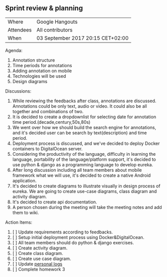## Sprint review & planning

| | |
|-|-|
| Where | Google Hangouts |
| Attendees | All contributors |
| When | 03 September 2017 20:15 CET+02:00 |

Agenda:
1. Annotation structure
1. Time periods for annotations
1. Adding annotation on mobile
1. Technologies will be used
1. Design diagrams


Discussions: 
1. While reviewing the feedbacks after class, annotations are discussed. Annotations could be only text, audio or video. It could also be all together and combinations of two.
1. It is decided to create a dropdownlist for selecting date for annotation time period.(decade,century,50s,80s)
1. We went over how we should build the search engine for annotations, and it's decided user can be search by text(description) and time period.
1. Deployment process is discussed, and we've decided to deploy Docker containers to DigitalOcean server.  
1. Considering the productivity of the language, difficulty in learning the language, portability of the language/platform support, it's decided to use python & django as a programming language to develop eureka.
1. After long discussion including all team members about mobile framework what we will use, it's decided to create a native Android application.
1. It's decided to create diagrams to illustrate visually in design process of eureka. We are going to create use-case diagrams, class diagram and activity diagram.
1. It's decided to create api documentation.
1. A person chosen during the meeting will take the meeting notes and add them to wiki.

Action Items:
1. [ ] Update requirements according to feedbacks.
1. [ ] Setup initial deployment process using Docker&DigitalOcean.
1. [ ] All team members should do python & django exercises.
1. [ ] Create activity diagram.
1. [ ] Create class diagram.
1. [ ] Create use case diagram.
1. [ ] Update [personal logs](https://github.com/SWE574-Nerds/friendly-eureka/wiki/Personal-Logs)
1. [ ] Complete homework 3